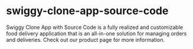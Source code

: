 # swiggy-clone-app-source-code
Swiggy Clone App with Source Code is a fully realized and customizable food delivery application that is an all-in-one solution for managing orders and deliveries. Check out our product page for more information.
